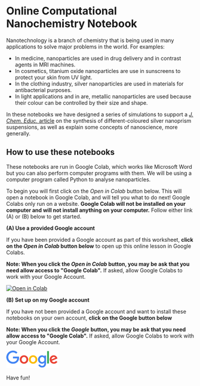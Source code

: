 # Online Computational Nanochemistry Notebook

Nanotechnology is a branch of chemistry that is being used in many applications to solve major problems in the world. For examples:

- In medicine, nanoparticles are used in drug delivery and in contrast agents in MRI machines.
- In cosmetics, titanium oxide nanoparticles are use in sunscreens to protect your skin from UV light.
- In the clothing industry, silver nanoparticles are used in materials for antibacterial purposes.
- In light applications and in are, metallic nanoparticles are used because their colour can be controlled by their size and shape.

In these notebooks we have designed a series of simulations to support a [*J. Chem. Educ.* article](https://pubs.acs.org/doi/10.1021/ed100166g) on the synthesis of different-coloured silver nanoprism suspensions, as well as explain some concepts of nanoscience, more generally.

## How to use these notebooks

These notebooks are run in Google Colab, which works like Microsoft Word but you can also perform computer programs with them. We will be using a computer program called Python to analyse nanoparticles. 

To begin you will first click on the *Open in Colab* button below. This will open a notebook in Google Colab, and will tell you what to do next! Google Colabs only run on a website. **Google Colab will not be installed on your computer and will not install anything on your computer.** Follow either link (A) or (B) below to get started.

**(A) Use a provided Google account**

If you have been provided a Google account as part of this worksheet, **click on the *Open in Colab* button below** to open up this online lesson in Google Colabs.

**Note: When you click the *Open in Colab* button, you may be ask that you need allow access to "Google Colab".** If asked, allow Google Colabs to work with your Google Account. 

[![Open in Colab](https://colab.research.google.com/assets/colab-badge.svg)](https://colab.research.google.com/github/GardenGroupUO/Computational_Silver_Nanoparticle_Exercise/blob/main/Notebooks/Part_1.0_Worksheet_Title_Page_provided_account.ipynb)

**(B) Set up on my Google account**

If you have not been provided a Google account and want to install these notebooks on your own account, **click on the Google button below**

**Note: When you click the *Google* button, you may be ask that you need allow access to "Google Colab".** If asked, allow Google Colabs to work with your Google Account. 

[![Set up on my Google account](https://github.com/GardenGroupUO/Computational_Silver_Nanoparticle_Exercise_Data/blob/main/Images/google-small2.svg)](https://colab.research.google.com/github/GardenGroupUO/Computational_Silver_Nanoparticle_Exercise/blob/main/Notebooks/Part_1.0_Worksheet_Title_Page_own_account.ipynb)

Have fun!

<!-- ## Worksheet Lessons

In this online lesson, we will learn what nanoparticles are, what they look like and what determines their shape, and why nanoparticles of different sizes have different colours. This lesson has four parts. **Right click on each of the Parts button and open these parts in new tables as you go through the worksheets so you can move between each part during this lesson**.

### Part 1: Getting Started

In this section, we will learn some basics of computer programming in a programming language called "Python". We will also learn about to use these "Jupyter" worksheets which we will use for running our python programs, and the atomic simulation environment (ASE) package that we will use to make our nanoparticles. 

[![Part 1.1: Introduction to Python3 and Jupyter/Google Colab](https://img.shields.io/badge/Part%201.1-Introduction%20to%20Python3%20and%20Jupyter%2FGoogle%20Colab-orange)](https://colab.research.google.com/github/GardenGroupUO/Computational_Silver_Nanoparticle_Exercise/blob/main/1.1_Intro_to_Python3_and_Jupyter.ipynb)

[![Part 1.2: Introduction to the Atomic Simulation Environment Program](https://img.shields.io/badge/Part%201.2-Introduction%20to%20the%20Atomic%20Simulation%20Environment%20Program-orange)](https://colab.research.google.com/github/GardenGroupUO/Computational_Silver_Nanoparticle_Exercise/blob/main/1.2_Intro_to_ASE.ipynb)

### Part 2: Learning about Nanoparticles

In this section, we will learn what a nanoparticle is and what gives a nanoparticle its shape.

[![Part 2.1: What are Nanoparticles?](https://img.shields.io/badge/Part%202.1-What%20are%20Nanoparticles%3F-brightgreen)](https://colab.research.google.com/github/GardenGroupUO/Computational_Silver_Nanoparticle_Exercise/blob/main/2.1_What_are_Nanoparticles.ipynb)

[![Part 2.2: How do Nanoparticles and Molecules Differ?](https://img.shields.io/badge/Part%202.2-How%20do%20Nanoparticles%20and%20Molecules%20Differ%3F-brightgreen)](https://colab.research.google.com/github/GardenGroupUO/Computational_Silver_Nanoparticle_Exercise/blob/main/2.2_Nanoparticles_and_Molecules.ipynb)

[![Part 2.3: What are the Faces on the Surface of a Nanoparticle?](https://img.shields.io/badge/Part%202.3-What%20are%20the%20Faces%20on%20the%20Surface%20of%20a%20Nanoparticle%3F-brightgreen)](https://colab.research.google.com/github/GardenGroupUO/Computational_Silver_Nanoparticle_Exercise/blob/main/2.3_Faces_of_a_Nanoparticle.ipynb)

[![Part 2.4: How are these Faces related to Energetics and Stability?](https://img.shields.io/badge/Part%202.4-How%20are%20these%20Faces%20related%20to%20Energetics%20and%20Stability%3F-brightgreen)](https://colab.research.google.com/github/GardenGroupUO/Computational_Silver_Nanoparticle_Exercise/blob/main/2.4_Faces_related_to_Energy_and_Stability.ipynb)

[![Part 2.5: How do Metallic Nanoparticles Differ?](https://img.shields.io/badge/Part%202.5-How%20do%20Metallic%20Nanoparticles%20Differ%3F-brightgreen)](https://colab.research.google.com/github/GardenGroupUO/Computational_Silver_Nanoparticle_Exercise/blob/main/2.5_Types_of_Metal_Nanoparticles.ipynb)

### Part 3: Silver Nanoprisms

In this section, we will learn about silver nanoparticles and how nanoparticles of different sizes have different colours.

[![Part 3.1: What do the Silver Nanoprisms look like?](https://img.shields.io/badge/Part%203.1-What%20do%20the%20Silver%20Nanoprisms%20look%20like%3F-blue)](https://colab.research.google.com/github/GardenGroupUO/Computational_Silver_Nanoparticle_Exercise/blob/main/3.1_Appearance_of_Ag_Nanoparticles.ipynb)

[![Part 3.2: Why do different size Nanoprisms have different Colours?](https://img.shields.io/badge/Part%203.2-Why%20do%20different%20size%20Nanoprisms%20have%20different%20Colours%3F-blue)](https://colab.research.google.com/github/GardenGroupUO/Computational_Silver_Nanoparticle_Exercise/blob/main/3.2_Silver_Nanoparticles_and_Colour.ipynb)

[![Part 3.3: How are Nanoprisms made with different Sizes?](https://img.shields.io/badge/Part%203.3-How%20are%20Nanoprisms%20made%20with%20different%20Sizes%3F-blue)](https://colab.research.google.com/github/GardenGroupUO/Computational_Silver_Nanoparticle_Exercise/blob/main/3.3_Shapes_of_Ag_Nanoparticles.ipynb)

### Part 4: Make your own Nanoparticles

In this section, we will make our own nanoparticles using a genetic algorithm, designed to use the principles of Darwin's theory of evolution to make nanoparticles that we could see experimentally.

[![Part 4.1: Make your own Nanoparticles](https://img.shields.io/badge/Part%204.1-Make%20your%20own%20Nanoparticles-blueviolet)](https://colab.research.google.com/github/GardenGroupUO/Computational_Silver_Nanoparticle_Exercise/blob/main/4.1_Make_your_own_Nanoparticles.ipynb) -->
